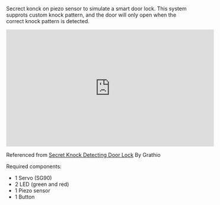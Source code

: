 Secrect konck on piezo sensor to simulate a smart door lock. This system supprots custom knock pattern, and the door will only open when the correct knock pattern is detected.

<iframe width="560" height="315" src="https://www.youtube.com/shorts/CfFSr_E4q2w" frameborder="0" allow="accelerometer; autoplay; clipboard-write; encrypted-media; gyroscope; picture-in-picture" allowfullscreen></iframe>



Referenced from [Secret Knock Detecting Door Lock](https://www.instructables.com/Secret-Knock-Detecting-Door-Lock/?fbclid=IwAR3EIPJJ05r3wVNUNfDqNAxiALImDVeBNwignOZQ9Ni0SEVNFLBEhAPtLWs) By Grathio

Required components:
- 1 Servo (SG90)
- 2 LED (green and red)
- 1 Piezo sensor
- 1 Button
